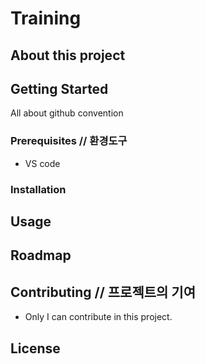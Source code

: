 # Training

## About this project

## Getting Started

All about github convention

### Prerequisites // 환경도구

- VS code

### Installation

## Usage

## Roadmap

## Contributing // 프로젝트의 기여

- Only I can contribute in this project.

## License
